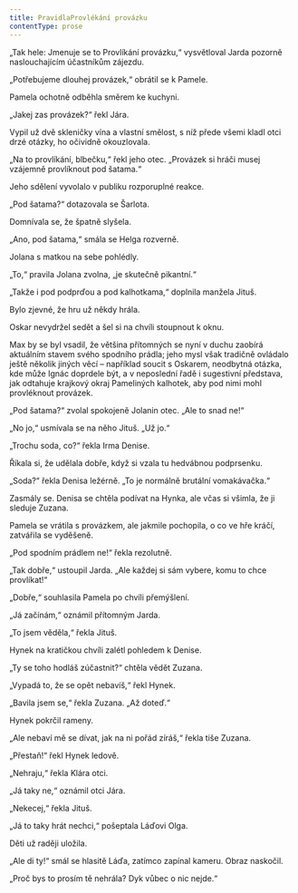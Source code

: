 ```yaml
---
title: PravidlaProvlékání provázku
contentType: prose
---
```


„Tak hele: Jmenuje se to Provlíkání provázku,“ vysvětloval Jarda pozorně naslouchajícím účastníkům zájezdu.

„Potřebujeme dlouhej provázek,“ obrátil se k Pamele.

Pamela ochotně odběhla směrem ke kuchyni.

„Jakej zas provázek?“ řekl Jára.

Vypil už dvě skleničky vína a vlastní smělost, s níž přede všemi kladl otci drzé otázky, ho očividně okouzlovala.

„Na to provlíkání, blbečku,“ řekl jeho otec. „Provázek si hráči musej vzájemně provlíknout pod šatama.“

Jeho sdělení vyvolalo v publiku rozporuplné reakce.

„Pod šatama?“ dotazovala se Šarlota.

Domnívala se, že špatně slyšela.

„Ano, pod šatama,“ smála se Helga rozverně.

Jolana s matkou na sebe pohlédly.

„To,“ pravila Jolana zvolna, „je skutečně pikantní.“

„Takže i pod podprďou a pod kalhotkama,“ doplnila manžela Jituš.

Bylo zjevné, že hru už někdy hrála.

Oskar nevydržel sedět a šel si na chvíli stoupnout k oknu.

Max by se byl vsadil, že většina přítomných se nyní v duchu zaobírá aktuálním stavem svého spodního prádla; jeho mysl však tradičně ovládalo ještě několik jiných věcí – například soucit s Oskarem, neodbytná otázka, kde může Ignác doprdele být, a v neposlední řadě i sugestivní představa, jak odtahuje krajkový okraj Pameliných kalhotek, aby pod nimi mohl provléknout provázek.

„Pod šatama?“ zvolal spokojeně Jolanin otec. „Ale to snad ne!“

„No jo,“ usmívala se na něho Jituš. „Už jo.“

„Trochu soda, co?“ řekla Irma Denise.

Říkala si, že udělala dobře, když si vzala tu hedvábnou podprsenku.

„Soda?“ řekla Denisa ležérně. „To je normálně brutální vomakávačka.“

Zasmály se. Denisa se chtěla podívat na Hynka, ale včas si všimla, že ji sleduje Zuzana.

Pamela se vrátila s provázkem, ale jakmile pochopila, o co ve hře kráčí, zatvářila se vyděšeně.

„Pod spodním prádlem ne!“ řekla rezolutně.

„Tak dobře,“ ustoupil Jarda. „Ale každej si sám vybere, komu to chce provlíkat!“

„Dobře,“ souhlasila Pamela po chvíli přemýšlení.

„Já začínám,“ oznámil přítomným Jarda.

„To jsem věděla,“ řekla Jituš.

Hynek na kratičkou chvíli zalétl pohledem k Denise.

„Ty se toho hodláš zúčastnit?“ chtěla vědět Zuzana.

„Vypadá to, že se opět nebavíš,“ řekl Hynek.

„Bavila jsem se,“ řekla Zuzana. „Až doteď.“

Hynek pokrčil rameny.

„Ale nebaví mě se dívat, jak na ni pořád zíráš,“ řekla tiše Zuzana.

„Přestaň!“ řekl Hynek ledově.

„Nehraju,“ řekla Klára otci.

„Já taky ne,“ oznámil otci Jára.

„Nekecej,“ řekla Jituš.

„Já to taky hrát nechci,“ pošeptala Láďovi Olga.

Děti už raději uložila.

„Ale di ty!“ smál se hlasitě Láďa, zatímco zapínal kameru. Obraz naskočil.

„Proč bys to prosím tě nehrála? Dyk vůbec o nic nejde.“
